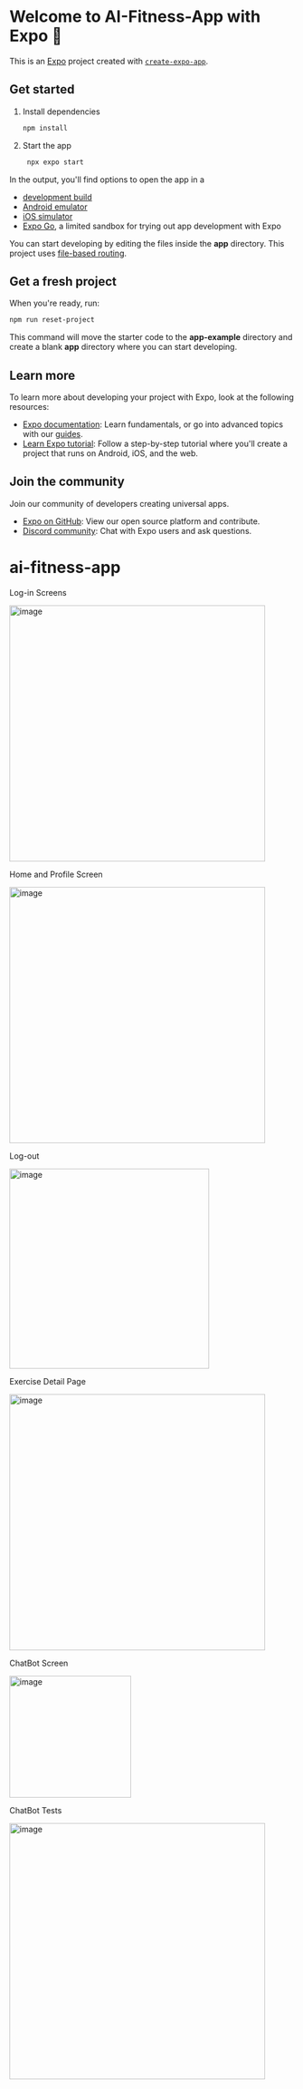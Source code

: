 # Welcome to AI-Fitness-App with Expo 👋

This is an [Expo](https://expo.dev) project created with [`create-expo-app`](https://www.npmjs.com/package/create-expo-app).

## Get started

1. Install dependencies

   ```bash
   npm install
   ```

2. Start the app

   ```bash
    npx expo start
   ```

In the output, you'll find options to open the app in a

- [development build](https://docs.expo.dev/develop/development-builds/introduction/)
- [Android emulator](https://docs.expo.dev/workflow/android-studio-emulator/)
- [iOS simulator](https://docs.expo.dev/workflow/ios-simulator/)
- [Expo Go](https://expo.dev/go), a limited sandbox for trying out app development with Expo

You can start developing by editing the files inside the **app** directory. This project uses [file-based routing](https://docs.expo.dev/router/introduction).

## Get a fresh project

When you're ready, run:

```bash
npm run reset-project
```

This command will move the starter code to the **app-example** directory and create a blank **app** directory where you can start developing.

## Learn more

To learn more about developing your project with Expo, look at the following resources:

- [Expo documentation](https://docs.expo.dev/): Learn fundamentals, or go into advanced topics with our [guides](https://docs.expo.dev/guides).
- [Learn Expo tutorial](https://docs.expo.dev/tutorial/introduction/): Follow a step-by-step tutorial where you'll create a project that runs on Android, iOS, and the web.

## Join the community

Join our community of developers creating universal apps.

- [Expo on GitHub](https://github.com/expo/expo): View our open source platform and contribute.
- [Discord community](https://chat.expo.dev): Chat with Expo users and ask questions.
# ai-fitness-app
Log-in Screens

<img width="452" alt="image" src="https://github.com/user-attachments/assets/a8996187-cdb5-4f42-880c-537a058575d3" />

Home and Profile Screen

<img width="452" alt="image" src="https://github.com/user-attachments/assets/5552542a-eb0c-401a-b7cb-87112cf62e5b" />

Log-out

<img width="353" alt="image" src="https://github.com/user-attachments/assets/d7079c78-a925-4aef-8e5c-c3448e4d4f3e" />

Exercise Detail Page

<img width="452" alt="image" src="https://github.com/user-attachments/assets/e32101e6-ab6b-4358-8265-b02be114a98e" />

ChatBot Screen

<img width="215" alt="image" src="https://github.com/user-attachments/assets/f4ab60f1-6b7e-49d4-9226-d02167c00986" />


ChatBot Tests

<img width="452" alt="image" src="https://github.com/user-attachments/assets/b3f5f77d-92eb-471a-a83e-131462a63c6f" />



